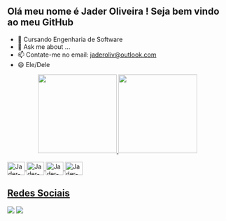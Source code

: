 ## Olá meu nome é Jader Oliveira ! Seja bem vindo ao meu GitHub


- 🌱 Cursando Engenharia de Software
- 💬 Ask me about ...
- 📫 Contate-me no email: jaderoliv@outlook.com
- 😄 Ele/Dele

<div align="center">
  <a href="https://github.com/olivjader">
  <img height="180em" src="https://github-readme-stats.vercel.app/api?username=olivjader&show_icons=&theme=white&include_all_commits=true&count_private=true"/>
  <img height="180em" src="https://github-readme-stats.vercel.app/api/top-langs/?username=olivjader&layout=compact&langs_count=7&theme=white"/>
</div>
<div style="display: inline_block"><br>
  
<img align="center" alt="Jader-Arduino" height="30" width="40" src="https://cdn.jsdelivr.net/gh/devicons/devicon/icons/arduino/arduino-original.svg" />
<img align="center" alt="Jader-C++" height="30" width="40" src="https://cdn.jsdelivr.net/gh/devicons/devicon/icons/cplusplus/cplusplus-line.svg" />
<img align="center" alt="Jader-HTML5" height="30" width="40" src="https://cdn.jsdelivr.net/gh/devicons/devicon/icons/html5/html5-original-wordmark.svg" />
<img align="center" alt="Jader-mysql" height="30" width="40" <img src="https://cdn.jsdelivr.net/gh/devicons/devicon/icons/mysql/mysql-original.svg" />
  
  ## Redes Sociais
 
<div> 

<a href="https://instagram.com/olivjader" target="_blank"><img src="https://img.shields.io/badge/-Instagram-%23E4405F?style=for-the-badge&logo=instagram&logoColor=white" target="_blank"></a>
<a href="https://www.linkedin.com/in/jader-oliveira-76a063173" target="_blank"><img src="https://img.shields.io/badge/-LinkedIn-%230077B5?style=for-the-badge&logo=linkedin&logoColor=white" target="_blank"></a> 
 
 
</div>
  
  
